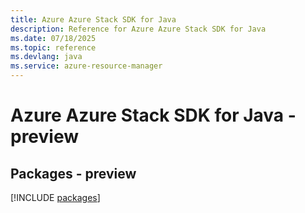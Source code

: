 ```yaml
---
title: Azure Azure Stack SDK for Java
description: Reference for Azure Azure Stack SDK for Java
ms.date: 07/18/2025
ms.topic: reference
ms.devlang: java
ms.service: azure-resource-manager
---
```

# Azure Azure Stack SDK for Java - preview
## Packages - preview
[!INCLUDE [packages](azure-stack-index.md)]